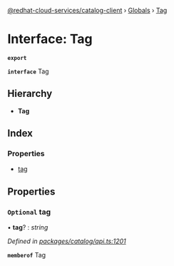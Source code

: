 [@redhat-cloud-services/catalog-client](../README.md) › [Globals](../globals.md) › [Tag](tag.md)

# Interface: Tag

**`export`** 

**`interface`** Tag

## Hierarchy

* **Tag**

## Index

### Properties

* [tag](tag.md#optional-tag)

## Properties

### `Optional` tag

• **tag**? : *string*

*Defined in [packages/catalog/api.ts:1201](https://github.com/RedHatInsights/javascript-clients/blob/master/packages/catalog/api.ts#L1201)*

**`memberof`** Tag
